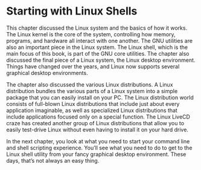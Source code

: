 # Starting with Linux Shells
This chapter discussed the Linux system and the basics of how it works. The Linux kernel is the core of the system, controlling how memory, programs, and hardware all interact with one another. The GNU utilities are also an important piece in the Linux system. The Linux shell, which is the main focus of this book, is part of the GNU core utilities. The chapter also discussed the final piece of a Linux system, the Linux desktop environment. Things have changed over the years, and Linux now supports several graphical desktop environments.

The chapter also discussed the various Linux distributions. A Linux distribution bundles the various parts of a Linux system into a simple package that you can easily install on your PC. The Linux distribution world consists of full-blown Linux distributions that include just about every application imaginable, as well as specialized Linux distributions that include applications focused only on a special function. The Linux LiveCD craze has created another group of Linux distributions that allow you to easily test-drive Linux without even having to install it on your hard drive.

In the next chapter, you look at what you need to start your command line and shell scripting experience. You’ll see what you need to do to get to the Linux shell utility from your fancy graphical desktop environment. These days, that’s not always an easy thing.
